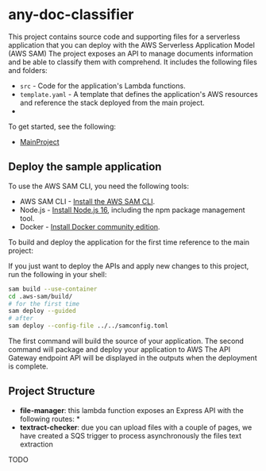 # any-doc-classifier

This project contains source code and supporting files for a serverless application that you can deploy with the AWS Serverless Application Model (AWS SAM) 
The project exposes an API to manage documents information and be able to classify them with comprehend. It includes the following files and folders:

- `src` - Code for the application's Lambda functions.
- `template.yaml` - A template that defines the application's AWS resources and reference the stack deployed from the main project. 
- 
To get started, see the following:

* [MainProject](https://github.com/estebance/open_ai_doc_inference)

## Deploy the sample application

To use the AWS SAM CLI, you need the following tools:

* AWS SAM CLI - [Install the AWS SAM CLI](https://docs.aws.amazon.com/serverless-application-model/latest/developerguide/serverless-sam-cli-install.html).
* Node.js - [Install Node.js 16](https://nodejs.org/en/), including the npm package management tool.
* Docker - [Install Docker community edition](https://hub.docker.com/search/?type=edition&offering=community).

To build and deploy the application for the first time reference to the main project: 

If you just want to deploy the APIs and apply new changes to this project, run the following in your shell:

```bash
sam build --use-container 
cd .aws-sam/build/
# for the first time 
sam deploy --guided 
# after 
sam deploy --config-file ../../samconfig.toml
```

The first command will build the source of your application. The second command will package and deploy your application to AWS
The API Gateway endpoint API will be displayed in the outputs when the deployment is complete.

## Project Structure 

* **file-manager**: this lambda function exposes an Express API with the following routes:
  * 
* **textract-checker**: due you can upload files with a couple of pages, we have created a SQS trigger to process asynchronously the files text extraction 


TODO 